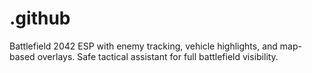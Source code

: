 # .github
Battlefield 2042 ESP with enemy tracking, vehicle highlights, and map-based overlays. Safe tactical assistant for full battlefield visibility.
